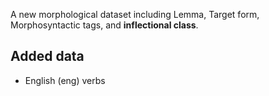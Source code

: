 A new morphological dataset including Lemma, Target form, Morphosyntactic tags, and **inflectional class**.

## Added data
- English (eng) verbs